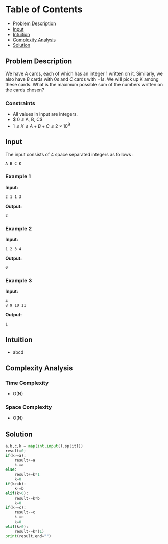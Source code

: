 # Table of Contents

- [Problem Description](#problem-description)
- [Input](#input)
- [Intuition](#intuition)
- [Complexity Analysis](#complexity-analysis)
- [Solution](#solution)

## Problem Description

We have $A$ cards, each of which has an integer $1$ written on it. Similarly, we also have $B$ cards with $0s$ and $C$ cards with $−1s$.
We will pick up K among these cards. What is the maximum possible sum of the numbers written on the cards chosen?

### Constraints

- All values in input are integers.
- $ 0 ≤ A, B, C$
- $1 ≤ K ≤ A+B+C ≤ 2×10^9$

## Input

The input consists of 4 space separated integers as follows :

```plain
A B C K
```

### Example 1

**Input:**

```plain
2 1 1 3
```

**Output:**

```plain
2
```

### Example 2

**Input:**

```plain
1 2 3 4
```

**Output:**

```plain
0
```

### Example 3

**Input:**

```plain
4
8 9 10 11
```

**Output:**

```plain
1
```

## Intuition

- abcd

## Complexity Analysis

### Time Complexity

- O(N)

### Space Complexity

- O(N)

## Solution

```python
a,b,c,k = map(int,input().split())
result=0;
if(k>=a):
    result+=a
    k-=a
else:
    result+=k*1
    k=0
if(k>=b):
    k-=b
elif(k>0):
    result-=k*b
    k=0
if(k>=c):
    result-=c
    k-=c
    k=0
elif(k>0):
    result-=k*(1)
print(result,end="")
```
